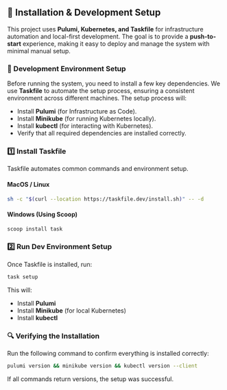 ## 🚀 Installation & Development Setup

This project uses **Pulumi, Kubernetes, and Taskfile** for infrastructure automation and local-first development. The goal is to provide a **push-to-start** experience, making it easy to deploy and manage the system with minimal manual setup.

### **📌 Development Environment Setup**
Before running the system, you need to install a few key dependencies. We use **Taskfile** to automate the setup process, ensuring a consistent environment across different machines. The setup process will:
- Install **Pulumi** (for Infrastructure as Code).
- Install **Minikube** (for running Kubernetes locally).
- Install **kubectl** (for interacting with Kubernetes).
- Verify that all required dependencies are installed correctly.

### **1️⃣ Install Taskfile**
Taskfile automates common commands and environment setup.

#### **MacOS / Linux**
```sh
sh -c "$(curl --location https://taskfile.dev/install.sh)" -- -d
```

#### **Windows (Using Scoop)**
```sh
scoop install task
```

### **2️⃣ Run Dev Environment Setup**
Once Taskfile is installed, run:

```sh
task setup
```

This will:
- Install **Pulumi**
- Install **Minikube** (for local Kubernetes)
- Install **kubectl**

### **🔍 Verifying the Installation**
Run the following command to confirm everything is installed correctly:

```sh
pulumi version && minikube version && kubectl version --client
```

If all commands return versions, the setup was successful.
